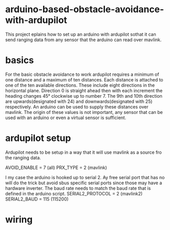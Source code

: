 # arduino-based-obstacle-avoidance-with-ardupilot

This project eplains how to set up an arduino with ardupilot sothat it can send ranging data from any sensor that the arduino can read over mavlink.

# basics

For the basic obstacle avoidance to work ardupilot requires a minimum of one distance and a maximum of ten distances. Each distance is attached to one of the ten available directions. These include eight directions in the horizontal plane. Direction 0 is straight ahead then with each increment the heading changes 45° clockwise up to number 7. The 9th and 10th  direction are upwards(designated with 24) and downwards(designated with 25) respectively.
An arduino can be used to supply these distances over mavlink. The origin of these values is not important, any sensor that can be used with an arduino or even a virtual sensor is sufficient.

# ardupilot setup

Ardupilot needs to be setup in a way that it will use mavlink as a source fro the ranging data.

AVOID_ENABLE = 7     (all)
PRX_TYPE = 2     (mavlink)

I my case the arduino is hooked up to serial 2. Ay free serial port that has no will do the trick but avoid sbus specific serial ports since those may have a hardware inverter.
The baud rate needs to match the baud rate that is defined in the arduino script.
SERIAL2_PROTOCOL = 2     (mavlink2) 
SERIAL2_BAUD = 115     (115200)

# wiring

